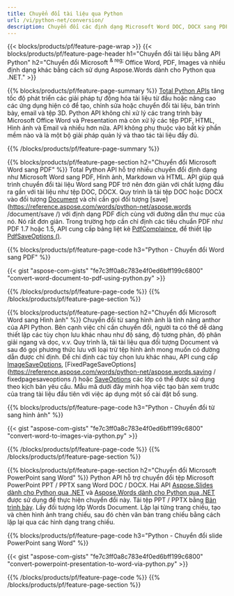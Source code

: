 ```yaml
---
title: Chuyển đổi tài liệu qua Python 
url: /vi/python-net/conversion/
description: Chuyển đổi các định dạng Microsoft Word DOC, DOCX sang PDF, Hình ảnh và hơn thế nữa cũng như các Trang trình bày, Tin nhắn Email và Hình ảnh 3D chỉ với vài dòng mã Python.
---
```


{{< blocks/products/pf/feature-page-wrap >}}
{{< blocks/products/pf/feature-page-header h1="Chuyển đổi tài liệu bằng API Python" h2="Chuyển đổi Microsoft <sup> & reg; </sup> Office Word, PDF, Images và nhiều định dạng khác bằng cách sử dụng Aspose.Words dành cho Python qua .NET." >}}

{{% blocks/products/pf/feature-page-summary %}}
[Total Python APIs](https://products.aspose.com/total/python-net/) tăng tốc độ phát triển các giải pháp tự động hóa tài liệu từ đầu hoặc nâng cao các ứng dụng hiện có để tạo, chỉnh sửa hoặc chuyển đổi tài liệu, bản trình bày, email và tệp 3D. Python API không chỉ xử lý các trang trình bày Microsoft Office Word và Presentation mà còn xử lý các tệp PDF, HTML, Hình ảnh và Email và nhiều hơn nữa. API không phụ thuộc vào bất kỳ phần mềm nào và là một bộ giải pháp quản lý và thao tác tài liệu đầy đủ.

{{% /blocks/products/pf/feature-page-summary  %}}

{{% blocks/products/pf/feature-page-section  h2="Chuyển đổi Microsoft Word sang PDF" %}}
Total Python API hỗ trợ nhiều chuyển đổi định dạng như Microsoft Word sang PDF, Hình ảnh, Markdown và HTML. API giúp quá trình chuyển đổi tài liệu Word sang PDF trở nên đơn giản với chất lượng đầu ra gần với tài liệu như tệp DOC, DOCX. Quy trình là tải tệp DOC hoặc DOCX vào đối tượng [Document](https://reference.aspose.com/words/python-net/aspose.words/document/) và chỉ cần gọi đối tượng [save](https://reference.aspose.com/words/python-net/aspose.words /document/save /) với định dạng PDF đích cùng với đường dẫn thư mục của nó. Nó rất đơn giản. Trong trường hợp cần chỉ định các tiêu chuẩn PDF như PDF 1.7 hoặc 1.5, API cung cấp bảng liệt kê [PdfComplaince](https://reference.aspose.com/words/python-net/aspose.words.saving/pdfcompliance/), để thiết lập [PdfSaveOptions ()](https://reference.aspose.com/words/python-net/aspose.words.saving/pdfsaveoptions/). 

{{% blocks/products/pf/feature-page-code h3="Python - Chuyển đổi Word sang PDF" %}}

{{< gist "aspose-com-gists" "fe7c3ff0a8c783e4f0ed6bff199c6800" "convert-word-document-to-pdf-using-python.py" >}}

{{% /blocks/products/pf/feature-page-code  %}}
{{% /blocks/products/pf/feature-page-section %}}

{{% blocks/products/pf/feature-page-section  h2="Chuyển đổi Microsoft Word sang Hình ảnh" %}}
Chuyển đổi từ sang hình ảnh là tính năng anthor của API Python. Bên cạnh việc chỉ cần chuyển đổi, người ta có thể dễ dàng thiết lập các tùy chọn lưu khác nhau như độ sáng, độ tương phản, độ phân giải ngang và dọc, v.v. Quy trình là, tải tài liệu qua đối tượng Document và sau đó gọi phương thức lưu với loại trừ tệp hình ảnh mong muốn có đường dẫn được chỉ định. Để chỉ định các tùy chọn lưu khác nhau, API cung cấp [ImageSaveOptions](https://reference.aspose.com/words/python-net/aspose.words.saving/imagesaveoptions/), [FixedPageSaveOptions](https://reference.aspose.com/words/python-net/aspose.words.saving / fixedpagesaveoptions /) hoặc [SaveOptions](https://reference.aspose.com/words/python-net/aspose.words.saving/saveoptions/) các lớp có thể được sử dụng theo kịch bản yêu cầu. Mẫu mã dưới đây minh họa việc tạo bản xem trước của trang tài liệu đầu tiên với việc áp dụng một số cài đặt bổ sung.

{{% blocks/products/pf/feature-page-code h3="Python - Chuyển đổi từ sang hình ảnh" %}}

{{< gist "aspose-com-gists" "fe7c3ff0a8c783e4f0ed6bff199c6800" "convert-word-to-images-via-python.py" >}}

{{% /blocks/products/pf/feature-page-code  %}}
{{% /blocks/products/pf/feature-page-section %}}

{{% blocks/products/pf/feature-page-section  h2="Chuyển đổi Microsoft PowerPoint sang Word" %}}
Python API hỗ trợ chuyển đổi tệp Microsoft PowerPoint PPT / PPTX sang Word DOC / DOCX. Hai API [Aspose.Slides dành cho Python qua .NET](https://products.aspose.com/slides/python-net/) và [Aspose.Words dành cho Python qua .NET](https://products.aspose.com/words/python-net/) được sử dụng để thực hiện chuyển đổi này. Tải tệp PPT / PPTX bằng [Bản trình bày](https://reference.aspose.com/slides/python-net/aspose.slides/presentation/). Lấy đối tượng lớp Words Document. Lặp lại từng trang chiếu, tạo và chèn hình ảnh trang chiếu, sau đó chèn văn bản trang chiếu bằng cách lặp lại qua các hình dạng trang chiếu.

{{% blocks/products/pf/feature-page-code h3="Python - Chuyển đổi slide PowerPoint sang Word" %}}

{{< gist "aspose-com-gists" "fe7c3ff0a8c783e4f0ed6bff199c6800" "convert-powerpoint-presentation-to-word-via-python.py" >}}


{{% /blocks/products/pf/feature-page-code  %}}
{{% /blocks/products/pf/feature-page-section %}}